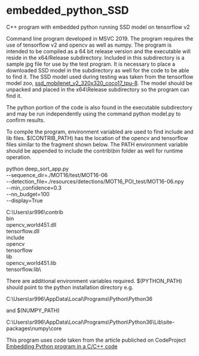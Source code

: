 # embedded_python_SSD
C++ program with embedded python running SSD model on tensorflow v2

Command line program developed in MSVC 2019.  The program requires the use of tensorflow v2
and opencv as well as numpy.  The program is intended to be compiled as a 64 bit release version
and the executable will reside in the x64/Release subdirectory.  Included in this subdirectory
is a sample jpg file for use by the test program.  It is necessary to place a downloaded SSD
model in the subdirectory as well for the code to be able to find it.  The SSD model used during
testing was taken from the tensorflow model zoo, <a href=http://download.tensorflow.org/models/object_detection/tf2/20200711/ssd_mobilenet_v2_320x320_coco17_tpu-8.tar.gz>
ssd_mobilenet_v2_320x320_coco17_tpu-8</a>.  The model should be unpacked and placed in the x64\Release
subdirectory so the program can find it.

The python portion of the code is also found in the executable subdirectory and may be run
independently using the command python model.py to confirm results.

To compile the program, environment variabled are used to find include and lib files.
$(CONTRIB_PATH) has the location of the opencv and tensorflow files similar to the fragment
shown below.  The PATH environment variable should be appended to include the contrib\bin 
folder as well for runtime operation.

python deep_sort_app.py \
    --sequence_dir=./MOT16/test/MOT16-06 \
    --detection_file=./resources/detections/MOT16_POI_test/MOT16-06.npy \
    --min_confidence=0.3 \
    --nn_budget=100 \
    --display=True

C:\Users\sr996\contrib\
  bin\
    opencv_world451.dll\
    tensorflow.dll\
  include\
    opencv\
    tensorflow\
  lib\
    opencv_world451.lib\
    tensorflow.lib\


There are additional environment variables required.  $(PYTHON_PATH) should point to the python
installation directory e.g.

C:\Users\sr996\AppData\Local\Programs\Python\Python36

and $(NUMPY_PATH)

C:\Users\sr996\AppData\Local\Programs\Python\Python36\Lib\site-packages\numpy\core

This program uses code taken from the article publiched on CodeProject <a href=https://www.codeproject.com/articles/820116/embedding-python-program-in-a-c-cplusplus-code>Embedding Python program in a C/C++ code</a>
